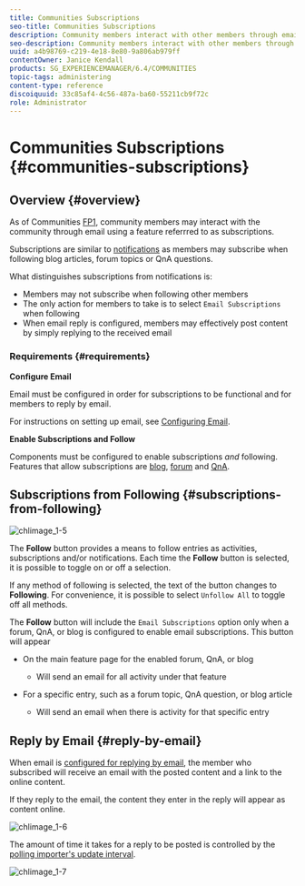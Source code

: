 ```yaml
---
title: Communities Subscriptions
seo-title: Communities Subscriptions
description: Community members interact with other members through email 
seo-description: Community members interact with other members through email 
uuid: a4b98769-c219-4e18-8e80-9a806ab979ff
contentOwner: Janice Kendall
products: SG_EXPERIENCEMANAGER/6.4/COMMUNITIES
topic-tags: administering
content-type: reference
discoiquuid: 33c85af4-4c56-487a-ba60-55211cb9f72c
role: Administrator
---
```


# Communities Subscriptions {#communities-subscriptions}

## Overview {#overview}

As of Communities [FP1](deploy-communities.md#latestfeaturepack), community members may interact with the community through email using a feature referrred to as subscriptions.

Subscriptions are similar to [notifications](notifications.md) as members may subscribe when following blog articles, forum topics or QnA questions.

What distinguishes subscriptions from notifications is:

* Members may not subscribe when following other members
* The only action for members to take is to select `Email Subscriptions` when following
* When email reply is configured, members may effectively post content by simply replying to the received email

### Requirements {#requirements}

**Configure Email**

Email must be configured in order for subscriptions to be functional and for members to reply by email.

For instructions on setting up email, see [Configuring Email](email.md).

**Enable Subscriptions and Follow**

Components must be configured to enable subscriptions *and* following. Features that allow subscriptions are [blog](blog-feature.md), [forum](forum.md) and [QnA](working-with-qna.md).

## Subscriptions from Following {#subscriptions-from-following}

![chlimage_1-5](assets/chlimage_1-5.png)

The **Follow** button provides a means to follow entries as activities, subscriptions and/or notifications. Each time the **Follow** button is selected, it is possible to toggle on or off a selection.

If any method of following is selected, the text of the button changes to **Following**. For convenience, it is possible to select `Unfollow All` to toggle off all methods.

The **Follow** button will include the `Email Subscriptions` option only when a forum, QnA, or blog is configured to enable email subscriptions. This button will appear

* On the main feature page for the enabled forum, QnA, or blog

    * Will send an email for all activity under that feature

* For a specific entry, such as a forum topic, QnA question, or blog article

    * Will send an email when there is activity for that specific entry

## Reply by Email {#reply-by-email}

When email is [configured for replying by email](email.md#configure-polling-importer), the member who subscribed will receive an email with the posted content and a link to the online content.

If they reply to the email, the content they enter in the reply will appear as content online.

![chlimage_1-6](assets/chlimage_1-6.png)

The amount of time it takes for a reply to be posted is controlled by the [polling importer's update interval](email.md#configure-polling-importer).

![chlimage_1-7](assets/chlimage_1-7.png)

